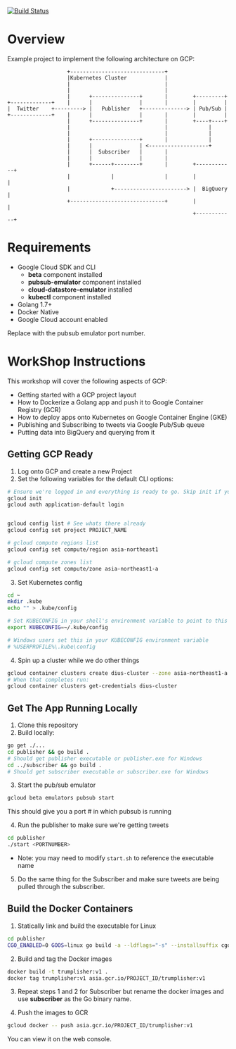 [![Build Status](https://travis-ci.org/serinth/gcp-twitter-stream.svg?branch=master)](https://travis-ci.org/serinth/gcp-twitter-stream)
# Overview

Example project to implement the following architecture on GCP:
```
                   +------------------------------+
                   |Kubernetes Cluster            |
                   |                              |
                   |                              |
                   |      +---------------+       |        +---------+
+-------------+    |      |               |       |        |         |
|  Twitter    +---------> |   Publisher   +--------------> | Pub/Sub |
+-------------+    |      |               |       |        |         |
                   |      +---------------+       |        +----+----+
                   |                              |             |
                   |                              |             |
                   |      +---------------+       |             |
                   |      |               | <-------------------+
                   |      |  Subscriber   |       |
                   |      |               |       |
                   |      +------+--------+       |        +------------+
                   |             |                |        |            |
                   |             +-----------------------> |  BigQuery  |
                   +------------------------------+        |            |
                                                           +------------+
```

# Requirements

- Google Cloud SDK and CLI
  - **beta** component installed
  - **pubsub-emulator** component installed
  - **cloud-datastore-emulator** installed
  - **kubectl** component installed
- Golang 1.7+
- Docker Native
- Google Cloud account enabled


Replace <PORT> with the pubsub emulator port number.

# WorkShop Instructions

This workshop will cover the following aspects of GCP:
- Getting started with a GCP project layout
- How to Dockerize a Golang app and push it to Google Container Registry (GCR)
- How to deploy apps onto Kubernetes on Google Container Engine (GKE)
- Publishing and Subscribing to tweets via Google Pub/Sub queue
- Putting data into BigQuery and querying from it

## Getting GCP Ready

1. Log onto GCP and create a new Project
2. Set the following variables for the default CLI options:

```bash
# Ensure we're logged in and everything is ready to go. Skip init if you've already done it
gcloud init
gcloud auth application-default login


gcloud config list # See whats there already
gcloud config set project PROJECT_NAME

# gcloud compute regions list
gcloud config set compute/region asia-northeast1

# gcloud compute zones list 
gcloud config set compute/zone asia-northeast1-a
```

3. Set Kubernetes config

```bash
cd ~
mkdir .kube
echo "" > .kube/config

# Set KUBECONFIG in your shell's environment variable to point to this file
export KUBECONFIG=~/.kube/config

# Windows users set this in your KUBECONFIG environment variable
# %USERPROFILE%\.kube\config
```

4. Spin up a cluster while we do other things

```bash
gcloud container clusters create dius-cluster --zone asia-northeast1-a --num-nodes 2
# When that completes run:
gcloud container clusters get-credentials dius-cluster
```

## Get The App Running Locally

1. Clone this repository
2. Build locally:

```bash
go get ./...
cd publisher && go build .
# Should get publisher executable or publisher.exe for Windows
cd ../subscriber && go build .
# Should get subscriber executable or subscriber.exe for Windows
```

3. Start the pub/sub emulator

```bash
gcloud beta emulators pubsub start
```

This should give you a port # in which pubsub is running

4. Run the publisher to make sure we're getting tweets

```bash
cd publisher
./start <PORTNUMBER>
```
* Note: you may need to modify `start.sh` to reference the executable name

5. Do the same thing for the Subscriber and make sure tweets are being pulled through the subscriber.


## Build the Docker Containers

1. Statically link and build the executable for Linux

```bash
cd publisher
CGO_ENABLED=0 GOOS=linux go build -a --ldflags="-s" --installsuffix cgo -o publisher
```

2. Build and tag the Docker images

```bash
docker build -t trumplisher:v1 .
docker tag trumplisher:v1 asia.gcr.io/PROJECT_ID/trumplisher:v1
```

3. Repeat steps 1 and 2 for Subscriber but rename the docker images and use **subscriber** as the Go binary name.

4. Push the images to GCR

```bash
gcloud docker -- push asia.gcr.io/PROJECT_ID/trumplisher:v1
```

You can view it on the web console.